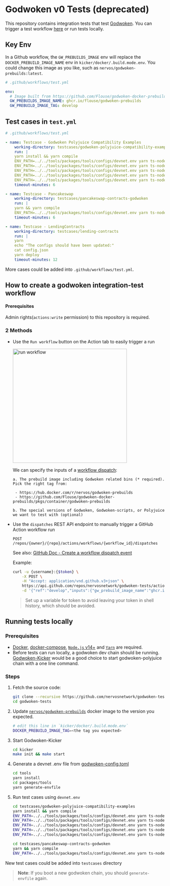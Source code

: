 # Godwoken v0 Tests (deprecated)

This repository contains integration tests that test [Godwoken](https://github.com/nervosnetwork/godwoken). You can trigger a test workflow [here](https://github.com/nervosnetwork/godwoken-tests/actions/workflows/test.yml) or run tests locally.

## Key Env
In a Github workflow, the `GW_PREBUILDS_IMAGE` env will replace the `DOCKER_PREBUILD_IMAGE_NAME` env in `kicker/docker/.build.mode.env`. You could change this image as you like, such as `nervos/godwoken-prebuilds:latest`.
```YAML
# .github/workflows/test.yml

env:
  # Image built from https://github.com/Flouse/godwoken-docker-prebuilds/tree/develop
  GW_PREBUILDS_IMAGE_NAME: ghcr.io/flouse/godwoken-prebuilds
  GW_PREBUILD_IMAGE_TAG: develop
```

## Test cases in `test.yml`
```YAML
# .github/workflows/test.yml

- name: Testcase - Godwoken Polyjuice Compatibility Examples
    working-directory: testcases/godwoken-polyjuice-compatibility-examples
    run: |
    yarn install && yarn compile
    ENV_PATH=../../tools/packages/tools/configs/devnet.env yarn ts-node ./scripts/multi-sign-wallet.ts
    ENV_PATH=../../tools/packages/tools/configs/devnet.env yarn ts-node ./scripts/box-proxy.ts
    ENV_PATH=../../tools/packages/tools/configs/devnet.env yarn ts-node ./scripts/multicall.ts
    ENV_PATH=../../tools/packages/tools/configs/devnet.env yarn ts-node ./scripts/create2.ts
    ENV_PATH=../../tools/packages/tools/configs/devnet.env yarn ts-node ./scripts/stable-swap-3-pool.ts
    timeout-minutes: 6

- name: Testcase - Pancakeswap
    working-directory: testcases/pancakeswap-contracts-godwoken
    run: |
    yarn && yarn compile
    ENV_PATH=../../tools/packages/tools/configs/devnet.env yarn ts-node ./scripts/deploy.ts
    timeout-minutes: 6

- name: Testcase - LendingContracts
    working-directory: testcases/lending-contracts
    run: |
    yarn
    echo "The configs should have been updated:"
    cat config.json
    yarn deploy
    timeout-minutes: 12
```
More cases could be added into `.github/workflows/test.yml`.


## How to create a godwoken integration-test workflow

#### Prerequisites
Admin rights(`actions:write` permission) to this repository is required.

### 2 Methods

* Use the `Run workflow` button on the Action tab to easily trigger a run

    <img src="https://user-images.githubusercontent.com/1297478/135286697-ae13f1af-40ae-4e97-9bc7-28799d6fd740.png " alt="run workflow" width="360"/>

    We can specify the inputs of a [workflow dispatch](https://docs.github.com/en/actions/learn-github-actions/events-that-trigger-workflows#workflow_dispatch):

      a. The prebuild image including Godwoken related bins (* required). Pick the right tag from:
        
       - https://hub.docker.com/r/nervos/godwoken-prebuilds
       - https://github.com/Flouse/godwoken-docker-prebuilds/pkgs/container/godwoken-prebuilds

      b. The special versions of Godwoken, Godwoken-scripts, or Polyjuice we want to test with (optional)

* Use the `dispatches` REST API endpoint to manually trigger a GitHub Action workflow run

    <code><span class="color-bg-info-inverse color-text-inverse rounded-1 px-2 py-1" style="text-transform: uppercase">post</span> /repos/{owner}/{repo}/actions/workflows/{workflow_id}/dispatches</code>

    See also: [GitHub Doc - Create a workflow dispatch event](https://docs.github.com/en/rest/reference/actions#create-a-workflow-dispatch-event)

    Example:
    ```sh
    curl -u {username}:{$token} \
        -X POST \
        -H "Accept: application/vnd.github.v3+json" \
        https://api.github.com/repos/nervosnetwork/godwoken-tests/actions/workflows/test.yml/dispatches \
        -d '{"ref":"develop","inputs":{"gw_prebuild_image_name":"ghcr.io/flouse/godwoken-prebuilds","gw_prebuild_image_tag":"v0.6.5-rc3"}}'
    ```
    > Set up a variable for token to avoid leaving your token in shell history, which should be avoided.

## Running tests locally

### Prerequisites

* [Docker](https://docs.docker.com/get-docker/), [docker-compose](https://docs.docker.com/compose/install/), [`Node.js` v14+](https://nodejs.org) and [`Yarn`](https://yarnpkg.com) are required.
* Before tests can run locally, a godwoken dev chain should be running.
[Godwoken-Kicker](https://github.com/RetricSu/godwoken-kicker) would be a good choice to start godwoken-polyjuice chain with a one line command.

### Steps

1. Fetch the source code:
    ```sh
    git clone --recursive https://github.com/nervosnetwork/godwoken-tests.git
    cd godwoken-tests
    ```

2. Update [`nervos/godwoken-prebuilds`](https://hub.docker.com/r/nervos/godwoken-prebuilds/tags?page=1&ordering=last_updated) docker image to the version you expected.
    ```sh
    # edit this line in `kicker/docker/.build.mode.env`
    DOCKER_PREBUILD_IMAGE_TAG=<the tag you expected>
    ```

3. Start Godwoken-Kicker
    ```sh
    cd kicker
    make init && make start
    ```

4. Generate a devnet .env file from [godwoken-config.toml](kicker/workspace/config.toml)
    ```sh
    cd tools
    yarn install
    cd packages/tools
    yarn generate-envfile
    ```

5. Run test cases using `devnet.env`
    ```sh
    cd testcases/godwoken-polyjuice-compatibility-examples
    yarn install && yarn compile
    ENV_PATH=../../tools/packages/tools/configs/devnet.env yarn ts-node ./scripts/box-proxy.ts
    ENV_PATH=../../tools/packages/tools/configs/devnet.env yarn ts-node ./scripts/multi-sign-wallet.ts
    ENV_PATH=../../tools/packages/tools/configs/devnet.env yarn ts-node ./scripts/multicall.ts
    ENV_PATH=../../tools/packages/tools/configs/devnet.env yarn ts-node ./scripts/create2.ts
    ENV_PATH=../../tools/packages/tools/configs/devnet.env yarn ts-node ./scripts/stable-swap-3-pool.ts

    cd testcases/pancakeswap-contracts-godwoken
    yarn && yarn compile
    ENV_PATH=../../tools/packages/tools/configs/devnet.env yarn ts-node ./scripts/deploy.ts
    ```

New test cases could be added into `testcases` directory

> **Note**: If you boot a new godwoken chain, you should `generate-envfile` again.
